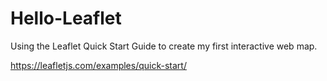 # Hello-Leaflet

Using the Leaflet Quick Start Guide to create my first interactive web map.

https://leafletjs.com/examples/quick-start/
